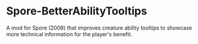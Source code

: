 # Spore-BetterAbilityTooltips
 A mod for Spore (2008) that improves creature ability tooltips to showcase more technical information for the player's benefit.
